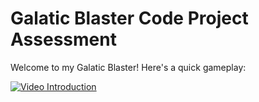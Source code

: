 # Galatic Blaster Code Project Assessment

Welcome to my Galatic Blaster! Here's a quick gameplay:

[![Video Introduction](http://img.youtube.com/vi/wam68iOTWGE/0.jpg)](https://youtu.be/wam68iOTWGE)
